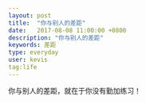 ```yaml
---
layout: post
title:  "你与别人的差距"
date:   2017-08-08 11:00:00 +0800
description: "你与别人的差距"
keywords: 差距
type: everyday
user: kevis
tag:life
---
```

你与别人的差距，就在于你没有勤加练习！



